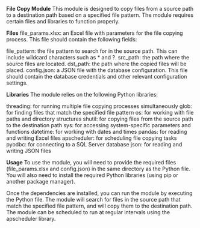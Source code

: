 **File Copy Module**
This module is designed to copy files from a source path to a destination path based on a specified file pattern. The module requires certain files and libraries to function properly.

**Files**
file_params.xlsx: an Excel file with parameters for the file copying process. This file should contain the following fields:

file_pattern: the file pattern to search for in the source path. This can include wildcard characters such as * and ?.
src_path: the path where the source files are located.
dst_path: the path where the copied files will be placed.
config.json: a JSON file with the database configuration. This file should contain the database credentials and other relevant configuration settings.

**Libraries**
The module relies on the following Python libraries:

threading: for running multiple file copying processes simultaneously
glob: for finding files that match the specified file pattern
os: for working with file paths and directory structures
shutil: for copying files from the source path to the destination path
sys: for accessing system-specific parameters and functions
datetime: for working with dates and times
pandas: for reading and writing Excel files
apscheduler: for scheduling file copying tasks
pyodbc: for connecting to a SQL Server database
json: for reading and writing JSON files

**Usage**
To use the module, you will need to provide the required files (file_params.xlsx and config.json) in the same directory as the Python file. You will also need to install the required Python libraries (using pip or another package manager).

Once the dependencies are installed, you can run the module by executing the Python file. The module will search for files in the source path that match the specified file pattern, and will copy them to the destination path. The module can be scheduled to run at regular intervals using the apscheduler library.
